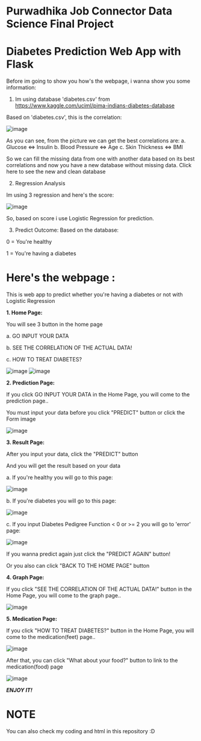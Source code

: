 # **Purwadhika Job Connector Data Science Final Project**

# Diabetes Prediction Web App with Flask

Before im going to show you how's the webpage, i wanna show you some information:

1. Im using database 'diabetes.csv' from https://www.kaggle.com/uciml/pima-indians-diabetes-database

Based on 'diabetes.csv', this is the correlation:

![image](https://github.com/BillyGratia15/Final_Project_JCDS/blob/master/static/corrfeatures.png)

As you can see, from the picture we can get the best correlations are:
a. Glucose <=> Insulin
b. Blood Pressure <=> Age
c. Skin Thickness <=> BMI

So we can fill the missing data from one with another data based on its best correlations and now you have a new database without missing data. Click here to see the new and clean database

2. Regression Analysis 

Im using 3 regression and here's the score:

![image](https://github.com/BillyGratia15/Final_Project_JCDS/blob/master/screenshots/scoremodel.png)

So, based on score i use Logistic Regression for prediction.

3. Predict Outcome:
Based on the database:

0 = You're healthy 

1 = You're having a diabetes

# Here's the webpage :
This is web app to predict whether you're having a diabetes or not with Logistic Regression

**1. Home Page:**

You will see 3 button in the home page

a. GO INPUT YOUR DATA

b. SEE THE CORRELATION OF THE ACTUAL DATA!

c. HOW TO TREAT DIABETES?

![image](https://github.com/BillyGratia15/Final_Project_JCDS/blob/master/screenshots/home1.png)
![image](https://github.com/BillyGratia15/Final_Project_JCDS/blob/master/screenshots/home2.png)


**2. Prediction Page:**

If you click GO INPUT YOUR DATA in the Home Page, you will come to the prediction page..

You must input your data before you click "PREDICT" button or click the Form image

![image](https://github.com/BillyGratia15/Final_Project_JCDS/blob/master/screenshots/prediction.png)


**3. Result Page:**

After you input your data, click the "PREDICT" button

And you will get the result based on your data

a. If you're healthy you will go to this page:

![image](https://github.com/BillyGratia15/Final_Project_JCDS/blob/master/screenshots/healthy.png)

b. If you're diabetes you will go to this page:

![image](https://github.com/BillyGratia15/Final_Project_JCDS/blob/master/screenshots/positivediabetes.png)

c. If you input Diabetes Pedigree Function < 0 or >= 2 you will go to 'error' page:

![image](https://github.com/BillyGratia15/Final_Project_JCDS/blob/master/screenshots/error.png)

If you wanna predict again just click the "PREDICT AGAIN" button!

Or you also can click "BACK TO THE HOME PAGE" button


**4. Graph Page:**

If you click "SEE THE CORRELATION OF THE ACTUAL DATA!" button in the Home Page, you will come to the graph page..

![image](https://github.com/BillyGratia15/Final_Project_JCDS/blob/master/screenshots/graph.png)

**5. Medication Page:** 

If you click "HOW TO TREAT DIABETES?" button in the Home Page, you will come to the medication(feet) page..

![image](https://github.com/BillyGratia15/Final_Project_JCDS/blob/master/screenshots/medicationfeet.png)

After that, you can click "What about your food?" button to link to the medication(food) page

![image](https://github.com/BillyGratia15/Final_Project_JCDS/blob/master/screenshots/medicationfood.png)

***ENJOY IT!***

# NOTE
You can also check my coding and html in this repository :D





